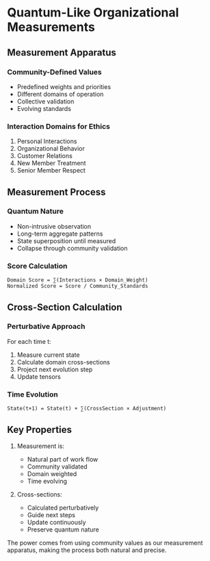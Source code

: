 # Quantum-Like Organizational Measurements

## Measurement Apparatus

### Community-Defined Values

- Predefined weights and priorities
- Different domains of operation
- Collective validation
- Evolving standards

### Interaction Domains for Ethics

1. Personal Interactions
2. Organizational Behavior
3. Customer Relations
4. New Member Treatment
5. Senior Member Respect

## Measurement Process

### Quantum Nature

- Non-intrusive observation
- Long-term aggregate patterns
- State superposition until measured
- Collapse through community validation

### Score Calculation

```
Domain Score = ∑(Interactions × Domain_Weight)
Normalized Score = Score / Community_Standards
```

## Cross-Section Calculation

### Perturbative Approach

For each time t:

1. Measure current state
2. Calculate domain cross-sections
3. Project next evolution step
4. Update tensors

### Time Evolution

```
State(t+1) = State(t) + ∑(CrossSection × Adjustment)
```

## Key Properties

1. Measurement is:
    - Natural part of work flow
    - Community validated
    - Domain weighted
    - Time evolving

2. Cross-sections:
    - Calculated perturbatively
    - Guide next steps
    - Update continuously
    - Preserve quantum nature

The power comes from using community values as our measurement apparatus, making the process both natural and precise.